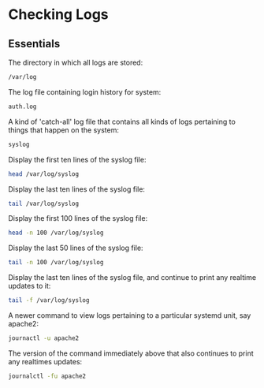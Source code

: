 # Checking Logs 
## Essentials

The directory in which all logs are stored:
```bash
/var/log
```
The log file containing login history for system:
```bash
auth.log
```
A kind of 'catch-all' log file that contains all kinds 
of logs pertaining to things that happen on the system:
```bash
syslog
```
Display the first ten lines of the syslog file:
```bash
head /var/log/syslog
```
Display the last ten lines of the syslog file:
```bash
tail /var/log/syslog
```
Display the first 100 lines of the syslog file:
```bash
head -n 100 /var/log/syslog
```
Display the last 50 lines of the syslog file:
```bash
tail -n 100 /var/log/syslog
```
Display the last ten lines of the syslog file, 
and continue to print any realtime updates to it:
```bash
tail -f /var/log/syslog
```
A newer command to view logs pertaining to a particular
systemd unit, say apache2:
```bash
journactl -u apache2
```
The version of the command immediately above that also 
continues to print any realtimes updates:
```bash
journalctl -fu apache2
```

